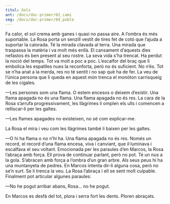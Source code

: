 ```yaml
---
titol: Sols
ant: /docs/doc-primer/02_cami
seg: /docs/doc-primer/04_poble
---
```

Fa calor, el sol crema amb ganes i quasi no passa aire. A l’ombra és més suportable. La Rosa porta un senzill vestit de tires fet de cotó que l’ajuda a suportar la calorada. Té la mirada clavada al terra. Una mirada que traspassa la matèria i va molt més enllà. El cansament d’aquests dies nefastos és ben present al seu rostre. La seva vida s’ha trencat. Ha perdut la noció del temps. Tot va molt a poc a poc. L’escalfor del braç que li embolica les espatlles nues la reconforta, però no és suficient. No n’és. Tot se n’ha anat a la merda, res no té sentit i no sap què ha de fer. La veu de l’única persona que li queda en aquest món trenca el monòton carrisqueig de les cigales. 

—Les persones som una flama. O estem encesos o deixem d’existir. Una flama apagada no és una flama. Una flama apagada no és res. La cara de la Rosa s’arrufa progressivament, les llàgrimes li omplen els ulls i comencen a relliscar-li per les galtes. 

—Les flames apagades no existeixen, no sé com explicar-me.

La Rosa el mira i veu com les llàgrimes també li baixen per les galtes. 

—O hi ha flama o no n’hi ha. Una flama apagada no és res. Només un record, el record d’una flama encesa, viva i canviant, que il·luminava i escalfava el seu voltant. Emocionada per les paraules d’en Marcos, la Rosa l’abraça amb força. Ell prova de continuar parlant, però no pot. Té un nus a la gola. S’abracen amb força a l’ombra d’un gran arbre. Als seus peus hi ha una muntanyeta de pedres. En Marcos intenta dir-li alguna cosa, però no se’n surt. Se li trenca la veu. La Rosa l’abraça i ell se sent molt culpable. Finalment pot articular algunes paraules: 

—No he pogut arribar abans, Rosa... no he pogut. 

En Marcos es desfà del tot, plora i serra fort les dents. Ploren abraçats.
